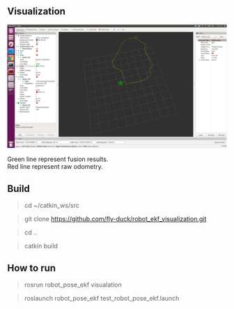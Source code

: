 
## Visualization

<img src="images/rawvsfusion.png">

Green line represent fusion results.<br/>
Red line represent raw odometry.
## Build 
> cd ~/catkin_ws/src <br/>

> git clone https://github.com/fly-duck/robot_ekf_visualization.git

> cd ..

> catkin build 

## How to run 
> rosrun robot_pose_ekf visualation

> roslaunch robot_pose_ekf test_robot_pose_ekf.launch 
